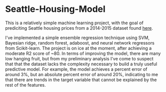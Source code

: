 # Seattle-Housing-Model
This is a relatively simple machine learning project, with the goal of prediciting Seattle housing prices from a 2014-2015 dataset found [here](https://www.kaggle.com/harlfoxem/housesalesprediction/data "King County Housing Data").

I've implemented a simple ensemble regression technique using SVM, Bayesian ridge, random forest, adaboost, and neural network regressors from Scikit-learn. The project is on ice at the moment, after achieving a moderate R2 score of ~80. In terms of improving the model, there are many low hanging fruit, but from my preliminary analysis I've come to suspect that that the dataset lacks the complexity necessary to build a truly useful predictive model. For example, the model achieves a percent error of around 3%, but an absolute percent error of around 20%, indicating to me that there are trends in the target variable that cannot be explained by the rest of the features. 

